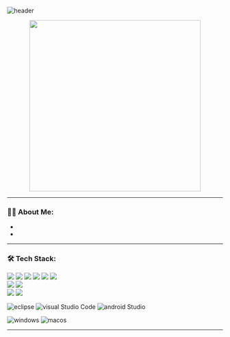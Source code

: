 ![header](https://capsule-render.vercel.app/api?type=waving&color=timeAuto&fontAlign=50&fontAlignY=30&text=LeeJeongho&desc=developer&descAlign=70&descAlignY=55&&height=200&fontSize=60&fontColor=ffffff)

<div id="header" align="center">
  <img src="https://github.com/LeeJeongho0/LeeJeongho0/assets/126849367/2f0e710d-70f7-40a8-b34a-f4e026066518" width="400"/>
</div>



---

### 👨‍💻 About Me:

-
-

---

### 🛠 Tech Stack:

<div> 
  <img src="https://img.shields.io/badge/java-007396?style=flat-square&logo=java&logoColor=white"> 
  <img src="https://img.shields.io/badge/javascript-F7DF1E?style=flat-square&logo=javascript&logoColor=black"> 
  <img src="https://img.shields.io/badge/html5-E34F26?style=flat-square&logo=html5&logoColor=white"> 
  <img src="https://img.shields.io/badge/css-1572B6?style=flat-square&logo=css3&logoColor=white"> 
  <img src="https://img.shields.io/badge/kotlin-339AF0?style=flat-square&logo=kotlin&logoColor=white">
  <img src="https://img.shields.io/badge/php-1071D3?style=flat-square&logo=php&logoColor=white">

  <br>
  <img src="https://img.shields.io/badge/mysql-4479A1?style=flat-square&logo=mysql&logoColor=white"> 
  <img src="https://img.shields.io/badge/firebase-FFCA28?style=flat-square&logo=firebase&logoColor=white">
  <br>
  <img src="https://img.shields.io/badge/bootstrap-7952B3?style=flat-square&logo=bootstrap&logoColor=white">
  <img src="https://img.shields.io/badge/fontawesome-339AF0?style=flat-square&logo=fontawesome&logoColor=white">
  <br>
</div>


![eclipse](https://img.shields.io/badge/Eclipse%20IDE-2C2255?style=flat-square&logo=Eclipse%20IDE&logoColor=white)
![visual Studio Code](https://img.shields.io/badge/Visual%20Studio%20Code-007ACC?style=flat-square&logo=Visual%20Studio%20Code&logoColor=white)
![android Studio](https://img.shields.io/badge/androidStudio-3DDC84?style=flat-square&logo=androidstudio&logoColor=white)


![windows](https://img.shields.io/badge/Windows-0078D6?style=flat-square&logo=Windows&logoColor=white)
![macos](https://img.shields.io/badge/macOS-000000?style=flat-square&logo=macOS&logoColor=white)

---

